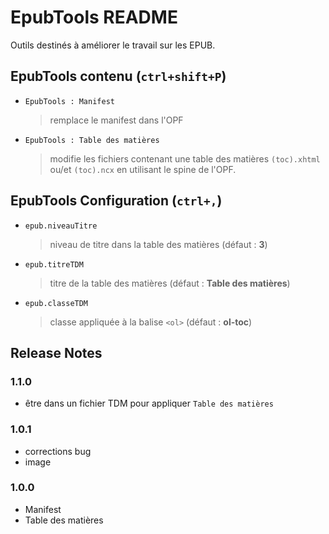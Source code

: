 # EpubTools README

Outils destinés à améliorer le travail sur les EPUB.

## EpubTools contenu (`ctrl+shift+P`)

- `EpubTools : Manifest`
    > remplace le manifest dans l'OPF
- `EpubTools : Table des matières`
    > modifie les fichiers contenant une table des matières `(toc).xhtml` ou/et `(toc).ncx` en utilisant le spine de l'OPF.

## EpubTools Configuration (`ctrl+,`)
- `epub.niveauTitre`
    > niveau de titre dans la table des matières (défaut : **3**)
- `epub.titreTDM`
    > titre de la table des matières (défaut : **Table des matières**)
- `epub.classeTDM`
    > classe appliquée à la balise `<ol>` (défaut : **ol-toc**)


## Release Notes

### 1.1.0
- être dans un fichier TDM pour appliquer `Table des matières`

### 1.0.1
- corrections bug
- image

### 1.0.0
- Manifest
- Table des matières


